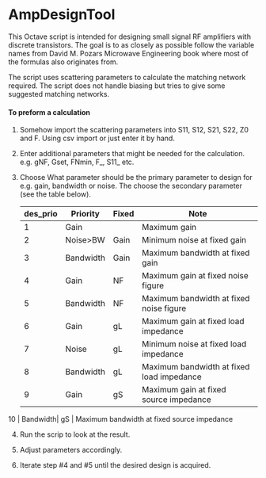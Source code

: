 # AmpDesignTool #
This Octave script is intended for designing small signal RF amplifiers 
with discrete transistors. The goal is to as closely as possible follow 
the variable names from David M. Pozars Microwave Engineering book where 
most of the formulas also originates from.

The script uses scattering parameters to calculate the matching network
required. The script does not handle biasing but tries to give some 
suggested matching networks.

#### To preform a calculation ####

1. Somehow import the scattering parameters into S11, S12, S21, S22, Z0
   and F. Using csv import or just enter it by hand.

2. Enter additional parameters that might be needed for the calculation.
   e.g. gNF, Gset, FNmin, F_, S11_ etc.

3. Choose What parameter should be the primary parameter to design for
   e.g. gain, bandwidth or noise. The choose the secondary parameter 
   (see the table below).

   des_prio | Priority | Fixed | Note
   ---------|----------|-------|---------
   1        | Gain     |       | Maximum gain 
   2        | Noise>BW | Gain  | Minimum noise at fixed gain
   3        | Bandwidth| Gain  | Maximum bandwidth at fixed gain
   4        | Gain     | NF    | Maximum gain at fixed noise figure
   5        | Bandwidth| NF    | Maximum bandwidth at fixed noise figure
   6        | Gain     | gL    | Maximum gain at fixed load impedance
   7        | Noise    | gL    | Minimum noise at fixed load impedance
   8        | Bandwidth| gL    | Maximum bandwidth at fixed load impedance
   9        | Gain     | gS    | Maximum gain at fixed source impedance
  10        | Bandwidth| gS    | Maximum bandwidth at fixed source impedance



4. Run the scrip to look at the result.
 
5. Adjust parameters accordingly.

6. Iterate step #4 and #5 until the desired design is acquired.
